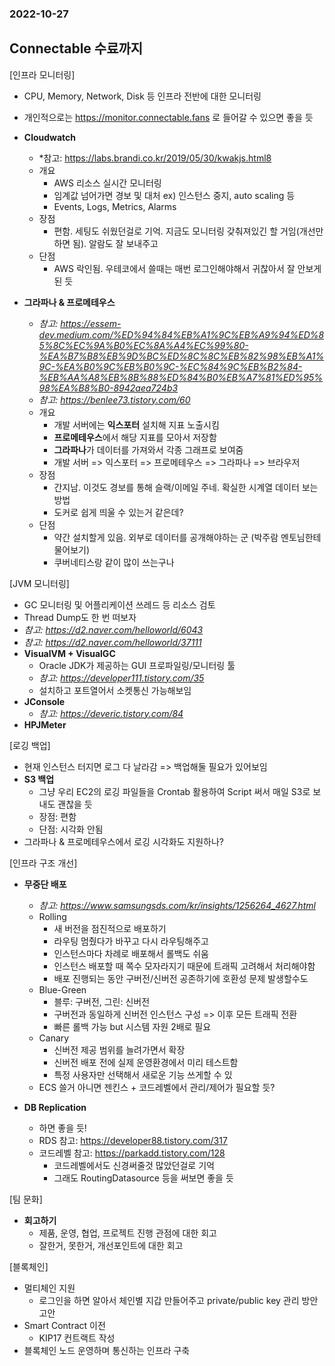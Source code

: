 ### 2022-10-27

## Connectable 수료까지
[인프라 모니터링]
- CPU, Memory, Network, Disk 등 인프라 전반에 대한 모니터링
- 개인적으로는 https://monitor.connectable.fans 로 들어갈 수 있으면 좋을 듯
- **Cloudwatch**
  - *참고: https://labs.brandi.co.kr/2019/05/30/kwakjs.html8
  - 개요
    - AWS 리소스 실시간 모니터링
    - 임계값 넘어가면 경보 및 대처 ex) 인스턴스 중지, auto scaling 등
    - Events, Logs, Metrics, Alarms
  - 장점
    - 편함. 세팅도 쉬웠던걸로 기억. 지금도 모니터링 갖춰져있긴 할 거임(개선만 하면 됨). 알람도 잘 보내주고
  - 단점
    - AWS 락인됨. 우테코에서 쓸때는 매번 로그인해야해서 귀찮아서 잘 안보게 된 듯

- **그라파나 & 프로메테우스**
  - *참고: https://essem-dev.medium.com/%ED%94%84%EB%A1%9C%EB%A9%94%ED%85%8C%EC%9A%B0%EC%8A%A4%EC%99%80-%EA%B7%B8%EB%9D%BC%ED%8C%8C%EB%82%98%EB%A1%9C-%EA%B0%9C%EB%B0%9C-%EC%84%9C%EB%B2%84-%EB%AA%A8%EB%8B%88%ED%84%B0%EB%A7%81%ED%95%98%EA%B8%B0-8942aea724b3*
  - *참고: https://benlee73.tistory.com/60*
  - 개요
    - 개발 서버에는 **익스포터** 설치해 지표 노출시킴
    - **프로메테우스**에서 해당 지표를 모아서 저장함
    - **그라파나**가 데이터를 가져와서 각종 그래프로 보여줌
    - 개발 서버 => 익스포터 => 프로메테우스 => 그라파나 => 브라우저
  - 장점
    - 간지남. 이것도 경보를 통해 슬랙/이메일 주네. 확실한 시계열 데이터 보는 방법
    - 도커로 쉽게 띄울 수 있는거 같은데?
  - 단점
    - 약간 설치할게 있음. 외부로 데이터를 공개해야하는 군 (박주람 멘토님한테 물어보기)
    - 쿠버네티스랑 같이 많이 쓰는구나

[JVM 모니터링]
- GC 모니터링 및 어플리케이션 쓰레드 등 리소스 검토
- Thread Dump도 한 번 떠보자
- *참고: https://d2.naver.com/helloworld/6043*
- *참고: https://d2.naver.com/helloworld/37111*
- **VisualVM + VisualGC**
  - Oracle JDK가 제공하는 GUI 프로파일링/모니터링 툴
  - *참고: https://developer111.tistory.com/35*
  - 설치하고 포트열어서 소켓통신 가능해보임
- **JConsole**
  - *참고: https://deveric.tistory.com/84*
- **HPJMeter**

[로깅 백업]
- 현재 인스턴스 터지면 로그 다 날라감 => 백업해둘 필요가 있어보임
- **S3 백업**
  - 그냥 우리 EC2의 로깅 파일들을 Crontab 활용하여 Script 써서 매일 S3로 보내도 괜찮을 듯
  - 장점: 편함
  - 단점: 시각화 안됨
- 그라파나 & 프로메테우스에서 로깅 시각화도 지원하나?

[인프라 구조 개선]
- **무중단 배포**
  - *참고: https://www.samsungsds.com/kr/insights/1256264_4627.html*
  - Rolling
    - 새 버전을 점진적으로 배포하기
    - 라우팅 멈췄다가 바꾸고 다시 라우팅해주고
    - 인스턴스마다 차례로 배포해서 롤백도 쉬움
    - 인스턴스 배포할 때 쪽수 모자라지기 때문에 트래픽 고려해서 처리해야함
    - 배포 진행되는 동안 구버전/신버전 공존하기에 호환성 문제 발생할수도
  - Blue-Green
    - 블루: 구버전, 그린: 신버전
    - 구버전과 동일하게 신버전 인스턴스 구성 => 이후 모든 트래픽 전환
    - 빠른 롤백 가능 but 시스템 자원 2배로 필요
  - Canary
    - 신버전 제공 범위를 늘려가면서 확장
    - 신버전 배포 전에 실제 운영환경에서 미리 테스트함
    - 특정 사용자만 선택해서 새로운 기능 쓰게할 수 있
  - ECS 쓸거 아니면 젠킨스 + 코드레벨에서 관리/제어가 필요할 듯?

- **DB Replication**
  - 하면 좋을 듯!
  - RDS 참고: https://developer88.tistory.com/317
  - 코드레벨 참고: https://parkadd.tistory.com/128
    - 코드레벨에서도 신경써줄것 많았던걸로 기억
    - 그래도 RoutingDatasource 등을 써보면 좋을 듯

[팀 문화]
- **회고하기**
  - 제품, 운영, 협업, 프로젝트 진행 관점에 대한 회고
  - 잘한거, 못한거, 개선포인트에 대한 회고

[블록체인]
- 멀티체인 지원
  - 로그인을 하면 알아서 체인별 지갑 만들어주고 private/public key 관리 방안 고안
- Smart Contract 이전
  - KIP17 컨트랙트 작성
- 블록체인 노드 운영하며 통신하는 인프라 구축
